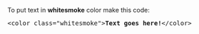 To put text in <b>whitesmoke</b> color make this code:
<pre>&lt;color class="whitesmoke"&gt;<b>Text goes here!</b>&lt;/color&gt;</pre>
